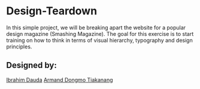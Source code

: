 # Design-Teardown
In this simple project, we will be breaking apart the website for a popular design magazine (Smashing Magazine). The goal for this exercise is to start training on how to think in terms of visual hierarchy, typography and design principles.

## Designed by:
<a href="https://github.com/ibrolive">Ibrahim Dauda</a>
<a href="https://github.com/Dongmo12">Armand Dongmo Tiakanang</a>
